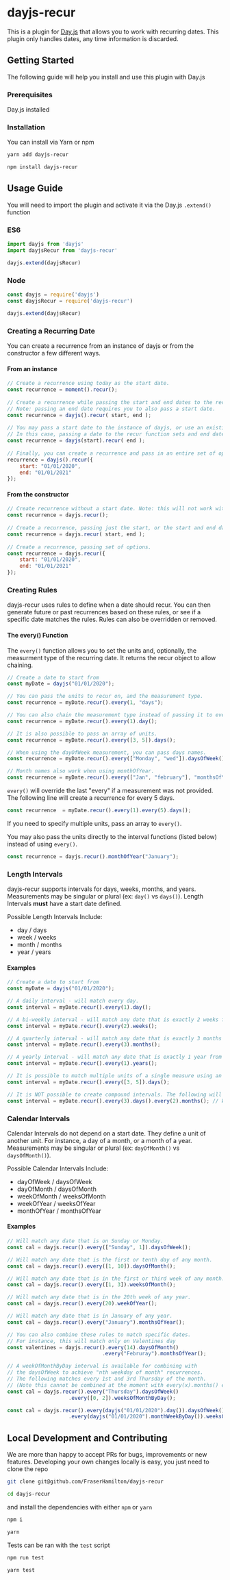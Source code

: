 # dayjs-recur

This is a plugin for [Day.js](https://github.com/iamkun/dayjs) that allows you to work with recurring dates. This plugin only handles dates, any time information is discarded.

## Getting Started

The following guide will help you install and use this plugin with Day.js

### Prerequisites

Day.js installed

### Installation

You can install via Yarn or npm

```bash
yarn add dayjs-recur
```

```bash
npm install dayjs-recur
```

## Usage Guide

You will need to import the plugin and activate it via the Day.js `.extend()` function

### ES6

```javascript
import dayjs from 'dayjs'
import dayjsRecur from 'dayjs-recur'

dayjs.extend(dayjsRecur)
```

### Node

```javascript
const dayjs = require('dayjs')
const dayjsRecur = require('dayjs-recur')

dayjs.extend(dayjsRecur)
```

### Creating a Recurring Date

You can create a recurrence from an instance of dayjs or from the constructor a few different ways.

#### From an instance

```javascript 
// Create a recurrence using today as the start date.
const recurrence = moment().recur();
 
// Create a recurrence while passing the start and end dates to the recur function.
// Note: passing an end date requires you to also pass a start date.
const recurrence = dayjs().recur( start, end );
 
// You may pass a start date to the instance of dayjs, or use an existing dayjs instance, to set the start date.
// In this case, passing a date to the recur function sets and end date.
const recurrence = dayjs(start).recur( end );
 
// Finally, you can create a recurrence and pass in an entire set of options.
recurrence = dayjs().recur({
    start: "01/01/2020",
    end: "01/01/2021"
});
```

#### From the constructor

```javascript  
// Create recurrence without a start date. Note: this will not work with intervals.
const recurrence = dayjs.recur();
 
// Create a recurrence, passing just the start, or the start and end dates.
const recurrence = dayjs.recur( start, end );
 
// Create a recurrence, passing set of options.
const recurrence = dayjs.recur({
    start: "01/01/2020",
    end: "01/01/2021"
});
```

### Creating Rules

dayjs-recur uses rules to define when a date should recur. You can then generate future or past recurrences based on these rules, or see if a specific date matches the rules. Rules can also be overridden or removed.

#### The every() Function
The `every()` function allows you to set the units and, optionally, the measurment type of the recurring date. It returns the recur object to allow chaining.

```js
// Create a date to start from
const myDate = dayjs("01/01/2020");

// You can pass the units to recur on, and the measurement type.
const recurrence = myDate.recur().every(1, "days");

// You can also chain the measurement type instead of passing it to every.
const recurrence = myDate.recur().every(1).day();

// It is also possible to pass an array of units.
const recurrence = myDate.recur().every([3, 5]).days();

// When using the dayOfWeek measurement, you can pass days names.
const recurrence = myDate.recur().every(["Monday", "wed"]).daysOfWeek();

// Month names also work when using monthOfYear.
const recurrence = myDate.recur().every(["Jan", "february"], "monthsOfYear");
```

`every()` will override the last "every" if a measurement was not provided. The following line will create a recurrence for every 5 days.
```js
const recurrence  = myDate.recur().every(1).every(5).days();
```
If you need to specify multiple units, pass an array to `every()`.

You may also pass the units directly to the interval functions (listed below) instead of using `every()`.
```js
const recurrence = dayjs.recur().monthOfYear("January");
```

### Length Intervals
dayjs-recur supports intervals for days, weeks, months, and years. Measurements may be singular or plural (ex: `day()` vs `days()`). Length Intervals **must** have a start date defined.

Possible Length Intervals Include:
* day / days
* week / weeks
* month / months
* year / years

#### Examples
```js
// Create a date to start from
const myDate = dayjs("01/01/2020");

// A daily interval - will match every day.
const interval = myDate.recur().every(1).day();

// A bi-weekly interval - will match any date that is exactly 2 weeks from myDate.
const interval = myDate.recur().every(2).weeks();

// A quarterly interval - will match any date that is exactly 3 months from myDate.
const interval = myDate.recur().every(3).months();

// A yearly interval - will match any date that is exactly 1 year from myDate.
const interval = myDate.recur().every(1).years();

// It is possible to match multiple units of a single measure using an array.
const interval = myDate.recur().every([3, 5]).days();

// It is NOT possible to create compound intervals. The following will never match.
const interval = myDate.recur().every(3).days().every(2).months(); // Won't work
```


### Calendar Intervals
Calendar Intervals do not depend on a start date. They define a unit of another unit. For instance, a day of a month, or a month of a year. Measurements may be singular or plural (ex: `dayOfMonth()` vs `daysOfMonth()`).

Possible Calendar Intervals Include:
* dayOfWeek / daysOfWeek
* dayOfMonth / daysOfMonth
* weekOfMonth / weeksOfMonth
* weekOfYear / weeksOfYear
* monthOfYear / monthsOfYear

#### Examples
```js
// Will match any date that is on Sunday or Monday.
const cal = dayjs.recur().every(["Sunday", 1]).daysOfWeek();

// Will match any date that is the first or tenth day of any month.
const cal = dayjs.recur().every([1, 10]).daysOfMonth();

// Will match any date that is in the first or third week of any month.
const cal = dayjs.recur().every([1, 3]).weeksOfMonth();

// Will match any date that is in the 20th week of any year.
const cal = dayjs.recur().every(20).weekOfYear();

// Will match any date that is in January of any year.
const cal = dayjs.recur().every("January").monthsOfYear();

// You can also combine these rules to match specific dates.
// For instance, this will match only on Valentines day
const valentines = dayjs.recur().every(14).daysOfMonth()
                               .every("Februray").monthsOfYear();

// A weekOfMonthByDay interval is available for combining with
// the daysOfWeek to achieve "nth weekday of month" recurrences.
// The following matches every 1st and 3rd Thursday of the month.
// (Note this cannot be combined at the moment with every(x).months() expression) 
const cal = dayjs.recur().every("Thursday").daysOfWeek()
                    .every([0, 2]).weeksOfMonthByDay();

const cal = dayjs.recur().every(dayjs("01/01/2020").day()).daysOfWeek()
                    .every(dayjs("01/01/2020").monthWeekByDay()).weeksOfMonthByDay();

```

## Local Development and Contributing

We are more than happy to accept PRs for bugs, improvements or new features.
Developing your own changes locally is easy, you just need to clone the repo

```bash
git clone git@github.com/FraserHamilton/dayjs-recur

cd dayjs-recur
```

and install the dependencies with either `npm` or `yarn`

```bash
npm i
```

```bash
yarn
```

Tests can be ran with the `test` script

```bash
npm run test
```

```bash
yarn test
```
